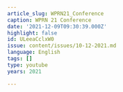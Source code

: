 ```yaml
---
article_slug: WPRN21_Conference
caption: WPRN 21 Conference
date: '2021-12-09T09:30:39.000Z'
highlight: false
id: ULeeaCclxW0
issue: content/issues/10-12-2021.md
language: English
tags: []
type: youtube
years: 2021

---
```

